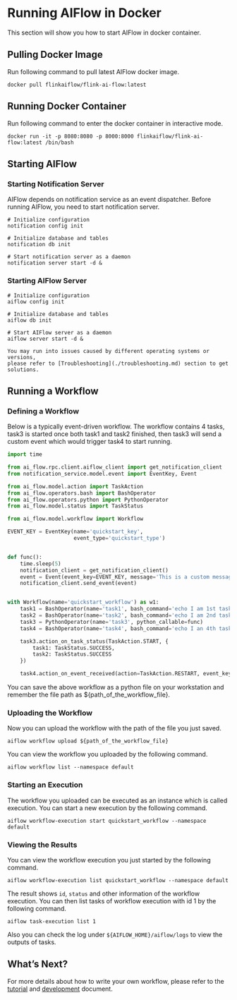 # Running AIFlow in Docker

This section will show you how to start AIFlow in docker container.

## Pulling Docker Image
Run following command to pull latest AIFlow docker image.
```shell script
docker pull flinkaiflow/flink-ai-flow:latest
```

## Running Docker Container
Run following command to enter the docker container in interactive mode.
```shell script
docker run -it -p 8080:8080 -p 8000:8000 flinkaiflow/flink-ai-flow:latest /bin/bash
```

## Starting AIFlow 

### Starting Notification Server
AIFlow depends on notification service as an event dispatcher. Before running AIFlow, you need to start notification server.
```shell script
# Initialize configuration
notification config init 

# Initialize database and tables
notification db init

# Start notification server as a daemon
notification server start -d &
``` 

### Starting AIFlow Server
```shell script
# Initialize configuration
aiflow config init

# Initialize database and tables
aiflow db init

# Start AIFlow server as a daemon
aiflow server start -d &
```

```{note}
You may run into issues caused by different operating systems or versions, 
please refer to [Troubleshooting](./troubleshooting.md) section to get solutions.
```

## Running a Workflow

### Defining a Workflow
Below is a typically event-driven workflow. The workflow contains 4 tasks, task3 is started once both task1 and task2 finished, then task3 will send a custom event which would trigger task4 to start running.

```python
import time

from ai_flow.rpc.client.aiflow_client import get_notification_client
from notification_service.model.event import EventKey, Event

from ai_flow.model.action import TaskAction
from ai_flow.operators.bash import BashOperator
from ai_flow.operators.python import PythonOperator
from ai_flow.model.status import TaskStatus

from ai_flow.model.workflow import Workflow

EVENT_KEY = EventKey(name='quickstart_key',
                     event_type='quickstart_type')


def func():
    time.sleep(5)
    notification_client = get_notification_client()
    event = Event(event_key=EVENT_KEY, message='This is a custom message.')
    notification_client.send_event(event)


with Workflow(name='quickstart_workflow') as w1:
    task1 = BashOperator(name='task1', bash_command='echo I am 1st task.')
    task2 = BashOperator(name='task2', bash_command='echo I am 2nd task.')
    task3 = PythonOperator(name='task3', python_callable=func)
    task4 = BashOperator(name='task4', bash_command='echo I an 4th task.')

    task3.action_on_task_status(TaskAction.START, {
        task1: TaskStatus.SUCCESS,
        task2: TaskStatus.SUCCESS
    })

    task4.action_on_event_received(action=TaskAction.RESTART, event_key=EVENT_KEY)
```
You can save the above workflow as a python file on your workstation and remember the file path as ${path_of_the_workflow_file}.

### Uploading the Workflow

Now you can upload the workflow with the path of the file you just saved.
```
aiflow workflow upload ${path_of_the_workflow_file}
```

You can view the workflow you uploaded by the following command.
```shell script
aiflow workflow list --namespace default
```

### Starting an Execution
The workflow you uploaded can be executed as an instance which is called execution. You can start a new execution by the following command.
```
aiflow workflow-execution start quickstart_workflow --namespace default
```

### Viewing the Results
You can view the workflow execution you just started by the following command.
```shell script
aiflow workflow-execution list quickstart_workflow --namespace default
```
The result shows `id`, `status` and other information of the workflow execution.
You can then list tasks of workflow execution with id 1 by the following command.
```shell script
aiflow task-execution list 1
```
Also you can check the log under `${AIFLOW_HOME}/aiflow/logs` to view the outputs of tasks.


## What’s Next?

For more details about how to write your own workflow, please refer to the [tutorial](../../tutorial_and_examples/tutorial.md) and  [development](../../development/index.md) document.
